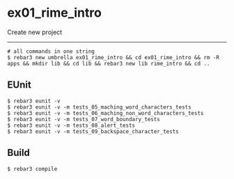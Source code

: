 ex01_rime_intro
=====

Create new project

----	
	
	# all commands in one string
	$ rebar3 new umbrella ex01_rime_intro && cd ex01_rime_intro && rm -R apps && mkdir lib && cd lib && rebar3 new lib rime_intro && cd ..
	
EUnit
-----
	$ rebar3 eunit -v
	$ rebar3 eunit -v -m tests_05_maching_word_characters_tests
	$ rebar3 eunit -v -m tests_06_maching_non_word_characters_tests
	$ rebar3 eunit -v -m tests_07_word_boundary_tests
	$ rebar3 eunit -v -m tests_08_alert_tests
	$ rebar3 eunit -v -m tests_09_backspace_character_tests
	

Build
-----
	$ rebar3 compile	
